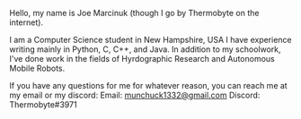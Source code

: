 Hello, my name is Joe Marcinuk (though I go by Thermobyte on the internet).

I am a Computer Science student in New Hampshire, USA
I have experience writing mainly in Python, C, C++, and Java. 
In addition to my schoolwork, I've done work in the fields of Hyrdographic Research and Autonomous Mobile Robots.

If you have any questions for me for whatever reason, you can reach me at my email or my discord:
Email: munchuck1332@gmail.com
Discord: Thermobyte#3971

<!---
Thermobyte/Thermobyte is a ✨ special ✨ repository because its `README.md` (this file) appears on your GitHub profile.
You can click the Preview link to take a look at your changes.
--->
